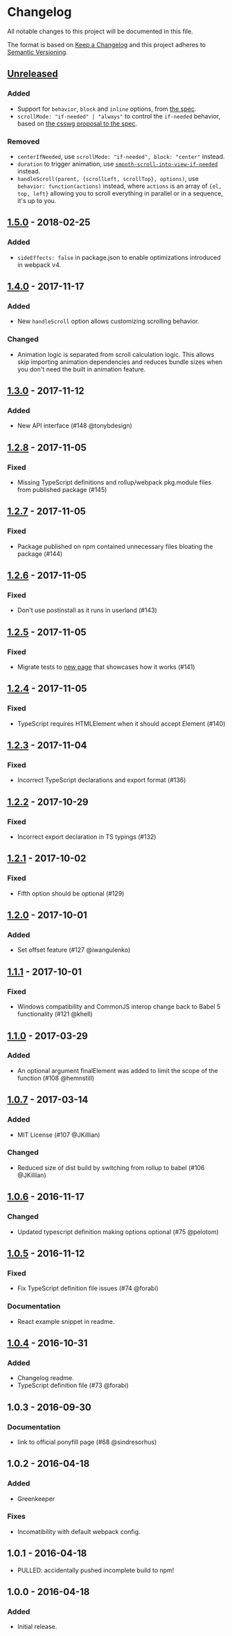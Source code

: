 # Changelog

All notable changes to this project will be documented in this file.

The format is based on [Keep a Changelog](http://keepachangelog.com/en/1.0.0/)
and this project adheres to
[Semantic Versioning](http://semver.org/spec/v2.0.0.html).

## [Unreleased]

### Added

* Support for `behavior`, `block` and `inline` options, from [the spec](https://developer.mozilla.org/en-US/docs/Web/API/Element/scrollIntoView).
* `scrollMode: "if-needed" | "always"` to control the `if-needed` behavior, based on [the csswg proposal to the spec](https://github.com/w3c/csswg-drafts/pull/1805).

### Removed

* `centerIfNeeded`, use `scrollMode: "if-needed", block: "center"` instead.
* `duration` to trigger animation, use [`smooth-scroll-into-view-if-needed`](https://github.com/stipsan/smooth-scroll-into-view-if-needed) instead.
* `handleScroll(parent, {scrollLeft, scrollTop}, options)`, use `behavior: function(actions)` instead, where `actions` is an array of `{el, top, left}` allowing you to scroll everything in parallel or in a sequence, it's up to you.

## [1.5.0] - 2018-02-25

### Added

* `sideEffects: false` in package.json to enable optimizations introduced in webpack v4.

## [1.4.0] - 2017-11-17

### Added

* New `handleScroll` option allows customizing scrolling behavior.

### Changed

* Animation logic is separated from scroll calculation logic. This allows skip
  importing animation dependencies and reduces bundle sizes when you don't need
  the built in animation feature.

## [1.3.0] - 2017-11-12

### Added

* New API interface (#148 @tonybdesign)

## [1.2.8] - 2017-11-05

### Fixed

* Missing TypeScript definitions and rollup/webpack pkg.module files from
  published package (#145)

## [1.2.7] - 2017-11-05

### Fixed

* Package published on npm contained unnecessary files bloating the package
  (#144)

## [1.2.6] - 2017-11-05

### Fixed

* Don't use postinstall as it runs in userland (#143)

## [1.2.5] - 2017-11-05

### Fixed

* Migrate tests to
  [new page](https://stipsan.github.io/scroll-into-view-if-needed/) that
  showcases how it works (#141)

## [1.2.4] - 2017-11-05

### Fixed

* TypeScript requires HTMLElement when it should accept Element (#140)

## [1.2.3] - 2017-11-04

### Fixed

* Incorrect TypeScript declarations and export format (#136)

## [1.2.2] - 2017-10-29

### Fixed

* Incorrect export declaration in TS typings (#132)

## [1.2.1] - 2017-10-02

### Fixed

* Fifth option should be optional (#129)

## [1.2.0] - 2017-10-01

### Added

* Set offset feature (#127 @iwangulenko)

## [1.1.1] - 2017-10-01

### Fixed

* Windows compatibility and CommonJS interop change back to Babel 5
  functionality (#121 @khell)

## [1.1.0] - 2017-03-29

### Added

* An optional argument finalElement was added to limit the scope of the function
  (#108 @hemnstill)

## [1.0.7] - 2017-03-14

### Added

* MIT License (#107 @JKillian)

### Changed

* Reduced size of dist build by switching from rollup to babel (#106 @JKillian)

## [1.0.6] - 2016-11-17

### Changed

* Updated typescript definition making options optional (#75 @pelotom)

## [1.0.5] - 2016-11-12

### Fixed

* Fix TypeScript definition file issues (#74 @forabi)

### Documentation

* React example snippet in readme.

## [1.0.4] - 2016-10-31

### Added

* Changelog readme.
* TypeScript definition file (#73 @forabi)

## 1.0.3 - 2016-09-30

### Documentation

* link to official ponyfill page (#68 @sindresorhus)

## 1.0.2 - 2016-04-18

### Added

* Greenkeeper

### Fixes

* Incomatibility with default webpack config.

## 1.0.1 - 2016-04-18

* PULLED: accidentally pushed incomplete build to npm!

## 1.0.0 - 2016-04-18

### Added

* Initial release.

[unreleased]: https://github.com/stipsan/scroll-into-view-if-needed/compare/v1.5.0...HEAD
[1.5.0]: https://github.com/stipsan/scroll-into-view-if-needed/compare/v1.4.0...v1.5.0
[1.4.0]: https://github.com/stipsan/scroll-into-view-if-needed/compare/v1.3.0...v1.4.0
[1.3.0]: https://github.com/stipsan/scroll-into-view-if-needed/compare/v1.2.8...v1.3.0
[1.2.8]: https://github.com/stipsan/scroll-into-view-if-needed/compare/v1.2.7...v1.2.8
[1.2.7]: https://github.com/stipsan/scroll-into-view-if-needed/compare/v1.2.6...v1.2.7
[1.2.6]: https://github.com/stipsan/scroll-into-view-if-needed/compare/v1.2.5...v1.2.6
[1.2.5]: https://github.com/stipsan/scroll-into-view-if-needed/compare/v1.2.4...v1.2.5
[1.2.4]: https://github.com/stipsan/scroll-into-view-if-needed/compare/v1.2.3...v1.2.4
[1.2.3]: https://github.com/stipsan/scroll-into-view-if-needed/compare/v1.2.2...v1.2.3
[1.2.2]: https://github.com/stipsan/scroll-into-view-if-needed/compare/v1.2.1...v1.2.2
[1.2.1]: https://github.com/stipsan/scroll-into-view-if-needed/compare/v1.2.0...v1.2.1
[1.2.0]: https://github.com/stipsan/scroll-into-view-if-needed/compare/v1.1.1...v1.2.0
[1.1.1]: https://github.com/stipsan/scroll-into-view-if-needed/compare/v1.1.0...v1.1.1
[1.1.0]: https://github.com/stipsan/scroll-into-view-if-needed/compare/v1.0.7...v1.1.0
[1.0.7]: https://github.com/stipsan/scroll-into-view-if-needed/compare/v1.0.6...v1.0.7
[1.0.6]: https://github.com/stipsan/scroll-into-view-if-needed/compare/v1.0.5...v1.0.6
[1.0.5]: https://github.com/stipsan/scroll-into-view-if-needed/compare/v1.0.4...v1.0.5
[1.0.4]: https://github.com/stipsan/scroll-into-view-if-needed/compare/v1.0.3...v1.0.4
